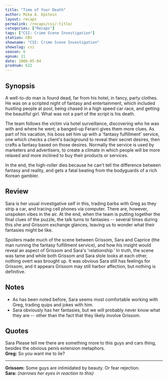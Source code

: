 ```yaml
---
title: "Time of Your Death"
author: Mika A. Epstein
layout: recaps
permalink: /recaps/csi/:title/
categories: ["Recaps"]
tags: ["CSI: Crime Scene Investigation"]
station: CBS
showname: "CSI: Crime Scene Investigation"
showslug: csi
season: 6
epnum: 21
date: 2006-05-04
prodnum: 622
---
```


## Synopsis

A well-to-do man is found dead, far from his hotel, in fancy, party clothes. He was on a scripted night of fantasy and entertainment, which included hustling people at pool, being chased in a high speed car race, and getting the beautiful girl. What was not a part of the script is his death.

The team follows the victim via hotel surveillance, discovering who he was with and where he went; a banged-up Ferarri gives them more clues. As part of his vacation, his boss set him up with a 'fantasy fulfillment' service, one which checks a client's background to reveal their secret desires, then crafts a fantasy based on those desires. Normally the service is used by marketers and advertisers, to create a climate in which people will be more relaxed and more inclined to buy their products or services.

In the end, the high-roller dies because he can't tell the difference between fantasy and reality, and gets a fatal beating from the bodyguards of a rich Korean gambler.

## Review

Sara is her usual investigative self in this, trading barbs with Greg as they strip a car, and tracing cell phones via computer. There are, however, unspoken vibes in the air. At the end, when the team is putting together the final clues of the puzzle, the talk turns to fantasies -- several times during this she and Grissom exchange glances, leaving us to wonder what their fantasies might be like.

Spoilers made much of the scene between Grissom, Sara and Caprice (the man running the fantasy fulfillment service), and how his insight would reveal an aspect of Grissom and Sara's 'relationship.' In truth, the scene was tame and while both Grissom and Sara stole looks at each other, nothing overt was brought up. It was obvious Sara still has feelings for Grissom, and it appears Grissom may still harbor affection, but nothing is definitive.

## Notes

* As has been noted before, Sara seems most comfortable working with Greg, trading quips and jokes with him.
* Sara obviously has her fantasies, but we will probably never know what they are -- other than the fact that they likely involve Grissom.

## Quotes

Sara Please tell me there are something more to this guys and cars thing, besides the obvious penis extension metaphors.\
**Greg:** So you want me to lie?

- - -

**Grissom:** Some guys are intimidated by beauty. Or fear rejection.\
**Sara:** _(narrows her eyes in reaction to this)_
